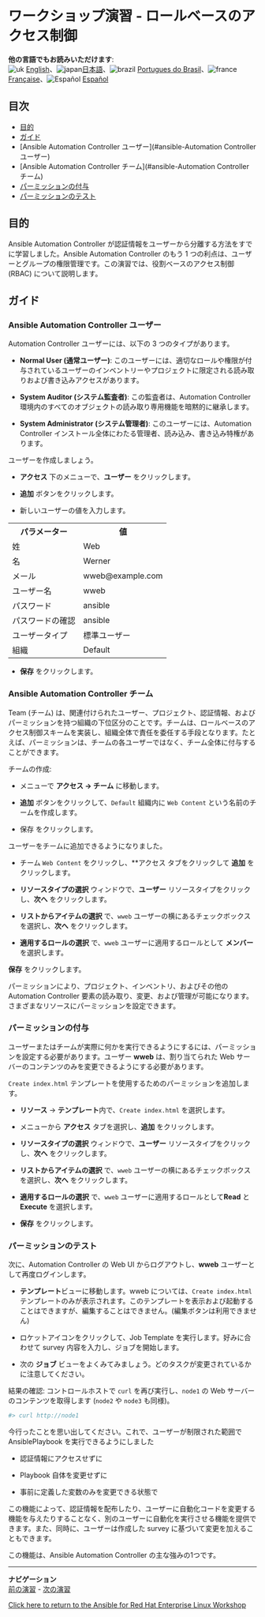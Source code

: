# ワークショップ演習 - ロールベースのアクセス制御

**他の言語でもお読みいただけます**:
<br>![uk](../../../images/uk.png) [English](README.md)、![japan](../../../images/japan.png)[日本語](README.ja.md)、![brazil](../../../images/brazil.png) [Portugues do Brasil](README.pt-br.md)、![france](../../../images/fr.png) [Française](README.fr.md)、![Español](../../../images/col.png) [Español](README.es.md)

## 目次

* [目的](#目的)
* [ガイド](#ガイド)
* [Ansible Automation Controller ユーザー](#ansible-Automation Controller ユーザー)
* [Ansible Automation Controller チーム](#ansible-Automation Controller チーム)
* [パーミッションの付与](#パーミッションの付与)
* [パーミッションのテスト](#パーミッションのテスト)

## 目的

Ansible Automation Controller が認証情報をユーザーから分離する方法をすでに学習しました。Ansible Automation Controller のもう 1 つの利点は、ユーザーとグループの権限管理です。この演習では、役割ベースのアクセス制御 (RBAC) について説明します。

## ガイド

### Ansible Automation Controller ユーザー

Automation Controller ユーザーには、以下の 3 つのタイプがあります。

* **Normal User (通常ユーザー)**: このユーザーには、適切なロールや権限が付与されているユーザーのインベントリーやプロジェクトに限定される読み取りおよび書き込みアクセスがあります。

* **System Auditor (システム監査者)**: この監査者は、Automation Controller 環境内のすべてのオブジェクトの読み取り専用機能を暗黙的に継承します。

* **System Administrator (システム管理者)**: このユーザーには、Automation Controller インストール全体にわたる管理者、読み込み、書き込み特権があります。

ユーザーを作成しましょう。

* **アクセス** 下のメニューで、**ユーザー** をクリックします。

* **追加** ボタンをクリックします。

* 新しいユーザーの値を入力します。

<table>
  <tr>
    <th>パラメーター</th>
    <th>値</th>
  </tr>
  <tr>
    <td>姓</td>
    <td>Web</td>
  </tr>
  <tr>
    <td>名</td>
    <td>Werner</td>
  </tr>
  <tr>
    <td>メール</td>
    <td>wweb@example.com</td>
  </tr>
  <tr>
    <td>ユーザー名</td>
    <td>wweb</td>
  </tr>
  <tr>
    <td>パスワード</td>
    <td>ansible</td>
  </tr>
  <tr>
    <td>パスワードの確認</td>
    <td>ansible</td>
  </tr>
  <tr>
    <td>ユーザータイプ</td>
    <td>標準ユーザー</td>
  </tr>
  <tr>
    <td>組織</td>
    <td>Default</td>
  </tr>
</table>

* **保存** をクリックします。

### Ansible Automation Controller チーム

Team (チーム) は、関連付けられたユーザー、プロジェクト、認証情報、およびパーミッションを持つ組織の下位区分のことです。チームは、ロールベースのアクセス制御スキームを実装し、組織全体で責任を委任する手段となります。たとえば、パーミッションは、チームの各ユーザーではなく、チーム全体に付与することができます。

チームの作成:

* メニューで **アクセス → チーム** に移動します。

* **追加** ボタンをクリックして、`Default` 組織内に `Web Content` という名前のチームを作成します。

* 保存 をクリックします。

ユーザーをチームに追加できるようになりました。

* チーム `Web Content` をクリックし、**アクセス タブをクリックして **追加** をクリックします。

* **リソースタイプの選択** ウィンドウで、**ユーザー** リソースタイプをクリックし、**次へ** をクリックします。

* **リストからアイテムの選択** で、`wweb` ユーザーの横にあるチェックボックスを選択し、**次へ** をクリックします。

* **適用するロールの選択** で、`wweb` ユーザーに適用するロールとして **メンバー** を選択します。

**保存** をクリックします。

パーミッションにより、プロジェクト、インベントリ、およびその他のAutomation Controller 要素の読み取り、変更、および管理が可能になります。さまざまなリソースにパーミッションを設定できます。

### パーミッションの付与

ユーザーまたはチームが実際に何かを実行できるようにするには、パーミッションを設定する必要があります。ユーザー **wweb** は、割り当てられた Web サーバーのコンテンツのみを変更できるようにする必要があります。

`Create index.html` テンプレートを使用するためのパーミッションを追加します。

* **リソース** -> **テンプレート**内で、`Create index.html` を選択します。

* メニューから **アクセス** タブを選択し、**追加** をクリックします。

* **リソースタイプの選択** ウィンドウで、**ユーザー** リソースタイプをクリックし、**次へ** をクリックします。

* **リストからアイテムの選択** で、`wweb` ユーザーの横にあるチェックボックスを選択し、**次へ** をクリックします。

* **適用するロールの選択** で、`wweb` ユーザーに適用するロールとして**Read** と **Execute** を選択します。

* **保存** をクリックします。

### パーミッションのテスト

次に、Automation Controller の Web UI からログアウトし、**wweb** ユーザーとして再度ログインします。

* **テンプレート**ビューに移動します。wweb については、`Create index.html` テンプレートのみが表示されます。このテンプレートを表示および起動することはできますが、編集することはできません。(編集ボタンは利用できません)

* ロケットアイコンをクリックして、Job Template を実行します。好みに合わせて survey 内容を入力し、ジョブを開始します。

* 次の **ジョブ** ビューをよくみてみましょう。どのタスクが変更されているかに注意してください。

結果の確認: コントロールホストで `curl` を再び実行し、`node1` の Web サーバーのコンテンツを取得します (`node2` や
`node3` も同様)。

```bash
#> curl http://node1
```

今行ったことを思い出してください。これで、ユーザーが制限された範囲で AnsiblePlaybook を実行できるようにしました

* 認証情報にアクセスせずに

* Playbook 自体を変更せずに

* 事前に定義した変数のみを変更できる状態で

この機能によって、認証情報を配布したり、ユーザーに自動化コードを変更する機能を与えたりすることなく、別のユーザーに自動化を実行させる機能を提供できます。また、同時に、ユーザーは作成した survey に基づいて変更を加えることもできます。

この機能は、Ansible Automation Controller の主な強みの1つです。

---
**ナビゲーション**
<br>
[前の演習](../2.4-surveys/README.ja.md) - [次の演習](../2.6-workflows/README.ja.md)

[Click here to return to the Ansible for Red Hat Enterprise Linux Workshop](../README.md#section-2---ansible-tower-exercises)
